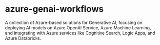# azure-genai-workflows
A collection of Azure-based solutions for Generative AI, focusing on deploying AI models on Azure OpenAI Service, Azure Machine Learning, and integrating with Azure services like Cognitive Search, Logic Apps, and Azure Databricks.
